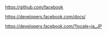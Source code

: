 
https://github.com/facebook

https://developers.facebook.com/docs/

https://developers.facebook.com/?locale=ja_JP

